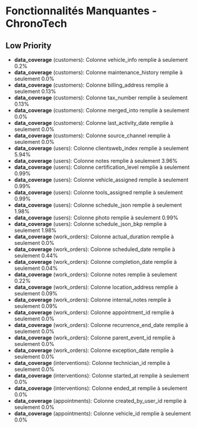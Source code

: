 # Fonctionnalités Manquantes - ChronoTech

## Low Priority

- **data_coverage** (customers): Colonne vehicle_info remplie à seulement 0.2%
- **data_coverage** (customers): Colonne maintenance_history remplie à seulement 0.0%
- **data_coverage** (customers): Colonne billing_address remplie à seulement 0.13%
- **data_coverage** (customers): Colonne tax_number remplie à seulement 0.13%
- **data_coverage** (customers): Colonne merged_into remplie à seulement 0.0%
- **data_coverage** (customers): Colonne last_activity_date remplie à seulement 0.0%
- **data_coverage** (customers): Colonne source_channel remplie à seulement 0.0%
- **data_coverage** (users): Colonne clientsweb_index remplie à seulement 5.94%
- **data_coverage** (users): Colonne notes remplie à seulement 3.96%
- **data_coverage** (users): Colonne certification_level remplie à seulement 0.99%
- **data_coverage** (users): Colonne vehicle_assigned remplie à seulement 0.99%
- **data_coverage** (users): Colonne tools_assigned remplie à seulement 0.99%
- **data_coverage** (users): Colonne schedule_json remplie à seulement 1.98%
- **data_coverage** (users): Colonne photo remplie à seulement 0.99%
- **data_coverage** (users): Colonne schedule_json_bkp remplie à seulement 1.98%
- **data_coverage** (work_orders): Colonne actual_duration remplie à seulement 0.0%
- **data_coverage** (work_orders): Colonne scheduled_date remplie à seulement 0.44%
- **data_coverage** (work_orders): Colonne completion_date remplie à seulement 0.04%
- **data_coverage** (work_orders): Colonne notes remplie à seulement 0.22%
- **data_coverage** (work_orders): Colonne location_address remplie à seulement 0.09%
- **data_coverage** (work_orders): Colonne internal_notes remplie à seulement 0.09%
- **data_coverage** (work_orders): Colonne appointment_id remplie à seulement 0.0%
- **data_coverage** (work_orders): Colonne recurrence_end_date remplie à seulement 0.0%
- **data_coverage** (work_orders): Colonne parent_event_id remplie à seulement 0.0%
- **data_coverage** (work_orders): Colonne exception_date remplie à seulement 0.0%
- **data_coverage** (interventions): Colonne technician_id remplie à seulement 0.0%
- **data_coverage** (interventions): Colonne started_at remplie à seulement 0.0%
- **data_coverage** (interventions): Colonne ended_at remplie à seulement 0.0%
- **data_coverage** (appointments): Colonne created_by_user_id remplie à seulement 0.0%
- **data_coverage** (appointments): Colonne vehicle_id remplie à seulement 0.0%

